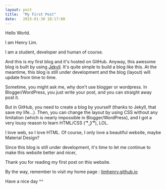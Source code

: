 ```yaml
---
layout: post
title:  "My First Post"
date:   2015-01-30 18:17:00
---
```


Hello World.

I am Henry Lim.

I am a student, developer and human of course.

And this is my first blog and it's hosted on GitHub. Anyway, this awesome blog is built by using [Jekyll]. It's quite simple to build a blog like this. At the meantime, this blog is still under development and the blog (layout) will update from time to time.

Sometime, you might ask me, why don't use blogger or wordpress. In Blogger/WordPress, you just write your post, and you can straight away post it. 

But in GitHub, you need to create a blog by yourself (thanks to Jekyll, that save my life...). Then, you can change the layout by using CSS without any limitation (which is nearly impossible in Blogger/WordPress), and I got a very lousy reason to learn HTML/CSS ( ͡° ͜ʖ ͡°), LOL.

I love web, so I love HTML. Of course, I only love a beautiful website, maybe Material Design?

Since this blog is still under development, it's time to let me continue to make this website better and nicer, 

Thank you for reading my first post on this website.

By the way, remember to visit my home page : [limhenry.github.io]


Have a nice day ^^


[Jekyll]:	http://jekyllrb.com/
[limhenry.github.io]:	http://limhenry.github.io